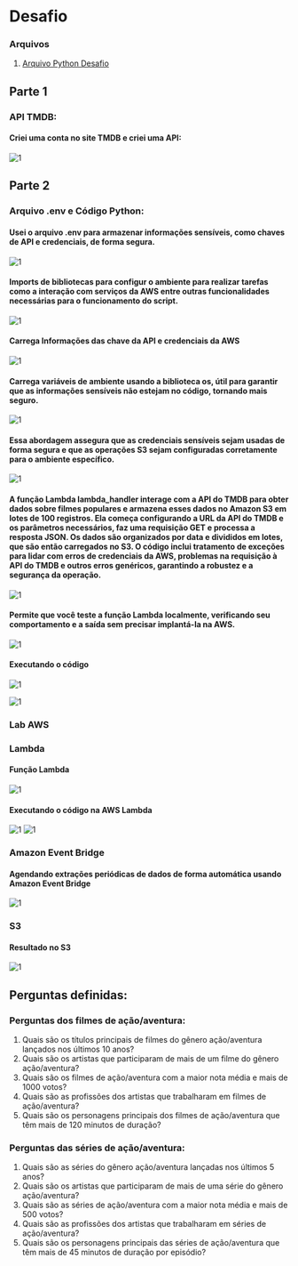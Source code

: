 # Desafio

### Arquivos  
1. [Arquivo Python Desafio](../desafio/etapas/complement_data.py)


## Parte 1
### API TMDB: 


#### Criei uma conta no site TMDB e criei uma API:

![1](../evidencias/Desafio/tmdb/1.png)


## Parte 2
### Arquivo .env e Código Python: 


#### Usei o arquivo .env  para armazenar informações sensíveis, como chaves de API e credenciais, de forma segura. 

![1](../evidencias/Desafio/codigopy/0.png)

#### Imports de bibliotecas para configur o ambiente para realizar tarefas como a interação com serviços da AWS entre outras funcionalidades necessárias para o funcionamento do script.

![1](../evidencias/Desafio/codigopy/1.png)

#### Carrega Informações das chave da API e credenciais da AWS

![1](../evidencias/Desafio/codigopy/2.png)

#### Carrega variáveis de ambiente usando a biblioteca os, útil para garantir que as informações sensíveis não estejam  no código, tornando mais seguro. 

![1](../evidencias/Desafio/codigopy/3.png)

#### Essa abordagem assegura que as credenciais sensíveis sejam usadas de forma segura e que as operações S3 sejam configuradas corretamente para o ambiente específico.

![1](../evidencias/Desafio/codigopy/4.png)

#### A função Lambda lambda_handler interage com a API do TMDB para obter dados sobre filmes populares e armazena esses dados no Amazon S3 em lotes de 100 registros. Ela começa configurando a URL da API do TMDB e os parâmetros necessários, faz uma requisição GET e processa a resposta JSON. Os dados são organizados por data e divididos em lotes, que são então carregados no S3. O código inclui tratamento de exceções para lidar com erros de credenciais da AWS, problemas na requisição à API do TMDB e outros erros genéricos, garantindo a robustez e a segurança da operação.

![1](../evidencias/Desafio/codigopy/5.png)

#### Permite que você teste a função Lambda localmente, verificando seu comportamento e a saída sem precisar implantá-la na AWS.

![1](../evidencias/Desafio/codigopy/6.png)

#### Executando o código 

![1](../evidencias/Desafio/codigopy/7.png)


![1](../evidencias/Desafio/codigopy/8.png)


### Lab AWS
### Lambda

#### Função Lambda
![1](../evidencias\Desafio\lambda\1.png)

#### Executando o código na AWS Lambda
![1](../evidencias\Desafio\lambda\2.png)
![1](../evidencias\Desafio\lambda\3.png)

### Amazon Event Bridge

#### Agendando extrações periódicas de dados de forma automática usando Amazon Event Bridge

![1](../evidencias/Desafio/AmazonEventBridge/1.png)

### S3

#### Resultado no S3
![1](../evidencias/Desafio/s3/s3print.png)


## Perguntas definidas:

### Perguntas dos filmes de ação/aventura:

1. Quais são os títulos principais de filmes do gênero ação/aventura lançados nos últimos 10 anos?
2. Quais são os artistas que participaram de mais de um filme do gênero ação/aventura?
3. Quais são os filmes de ação/aventura com a maior nota média e mais de 1000 votos?
4. Quais são as profissões dos artistas que trabalharam em filmes de ação/aventura?  
5. Quais são os personagens principais dos filmes de ação/aventura que têm mais de 120 minutos de duração?

### Perguntas das séries de ação/aventura:

1. Quais são as séries do gênero ação/aventura lançadas nos últimos 5 anos?
2. Quais são os artistas que participaram de mais de uma série do gênero ação/aventura?
3. Quais são as séries de ação/aventura com a maior nota média e mais de 500 votos?
4. Quais são as profissões dos artistas que trabalharam em séries de ação/aventura?
5. Quais são os personagens principais das séries de ação/aventura que têm mais de 45 minutos de duração por episódio?

